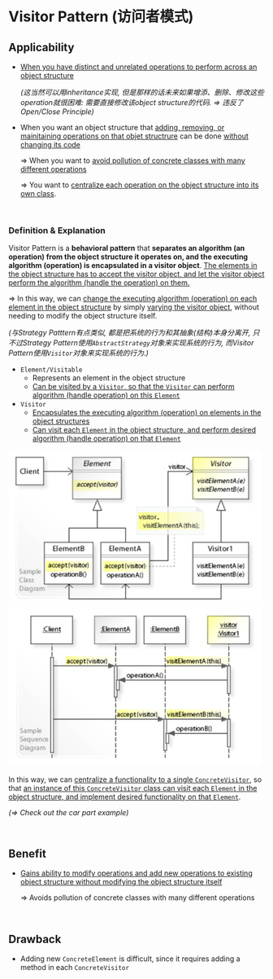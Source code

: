 # Visitor Pattern (访问者模式)

## Applicability

* <u>When you have distinct and unrelated operations to perform across an object structure</u>

  *(这当然可以用inheritance实现, 但是那样的话未来如果增添、删除、修改这些operation就很困难: 需要直接修改该object structure的代码. => 违反了Open/Close Principle)*

* When you want an object structure that <u>adding, removing, or mainitaining operations on that objet structrure</u> can be done <u>without changing its code</u>

  => When you want to <u>avoid pollution of concrete classes with many different operations</u>

  => You want to <u>centralize each operation on the object structure into its own class</u>.

<br>

### Definition & Explanation

Visitor Pattern is a **behavioral pattern** that **separates an algorithm (an operation) from the object structure it operates on, and the executing algorithm (operation) is encapsulated in a visitor object**. <u>The elements in the object structure has to accept the visitor object, and let the visitor object perform the algorithm (handle the operation) on them.</u>

=> In this way, we can <u>change the executing algorithm (operation) on each element in the object structure</u> by simply <u>varying the visitor object</u>, without needing to modify the object structure itself.

*(与Strategy Patttern有点类似, 都是把系统的行为和其抽象(结构)本身分离开, 只不过Strategy Pattern使用`AbstractStrategy`对象来实现系统的行为, 而Visitor Pattern使用`Visitor`对象来实现系统的行为.)*

* `Element/Visitable`
  * Represents an element in the object structure
  * <u>Can be visited by a `Visitor`, so that the `Visitor` can perform algorithm (handle operation) on this `Element`</u>
* `Visitor`
  * <u>Encapsulates the executing algorithm (operation) on elements in the object structures</u>
  * <u>Can visit each `Element` in the object structure, and perform desired algorithm (handle operation) on that `Element`</u>

<img src="https://github.com/Ziang-Lu/Design-Patterns/blob/master/4-Behavioral%20Patterns/2-Visitor%20Pattern/visitor_pattern.png?raw=true" width="500px">

<img src="https://github.com/Ziang-Lu/Design-Patterns/blob/master/4-Behavioral%20Patterns/2-Visitor%20Pattern/visitor_pattern_sequence_diagram.png?raw=true" width="500px">

In this way, we can <u>centralize a functionality to a single `ConcreteVisitor`</u>, so that <u>an instance of this `ConcreteVisitor` class can visit each `Element` in the object structure, and implement desired functionality on that `Element`</u>.

*(=> Check out the car part example)*

<br>

## Benefit

* <u>Gains ability to modify operations and add new operations to existing object structure without modifying the object structure itself</u>

  => Avoids pollution of concrete classes with many different operations

<br>

## Drawback

* Adding new `ConcreteElement` is difficult, since it requires adding a method in each `ConcreteVisitor`

